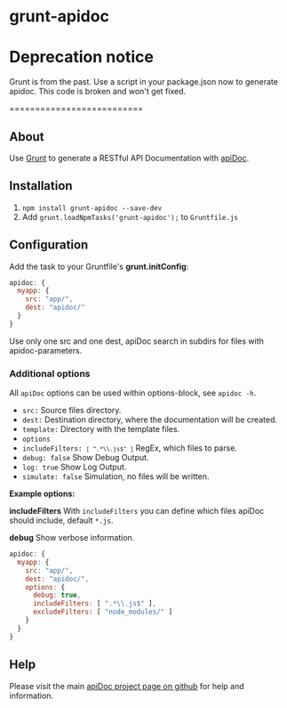 # grunt-apidoc

# Deprecation notice

Grunt is from the past. Use a script in your package.json now to generate apidoc. This code is broken and won't get fixed.


==========================

## About

Use [Grunt](https://gruntjs.com/) to generate a RESTful API Documentation with [apiDoc](http://apidocjs.com).

## Installation

1. `npm install grunt-apidoc --save-dev`
2. Add `grunt.loadNpmTasks('grunt-apidoc');` to `Gruntfile.js`

## Configuration

Add the task to your Gruntfile's **grunt.initConfig**:

```javascript
apidoc: {
  myapp: {
    src: "app/",
    dest: "apidoc/"
  }
}
```

Use only one src and one dest, apiDoc search in subdirs for files with apidoc-parameters.


### Additional options

All `apiDoc` options can be used within options-block, see `apidoc -h`.

* <code>src:</code> Source files directory.
* <code>dest:</code> Destination directory, where the documentation will be created.
* <code>template:</code> Directory with the template files.
* <code>options</code>
* <code>includeFilters: `[ ".*\\.js$" ]`</code> RegEx, which files to parse.
* <code>debug: false</code> Show Debug Output.
* <code>log: true</code> Show Log Output.
* <code>simulate: false</code> Simulation, no files will be written.

**Example options:**

**includeFilters**
With `includeFilters` you can define which files apiDoc should include, default `*.js`.

**debug**
Show verbose information.

```javascript
apidoc: {
  myapp: {
    src: "app/",
    dest: "apidoc/",
    options: {
      debug: true,
      includeFilters: [ ".*\\.js$" ],
      excludeFilters: [ "node_modules/" ]
    }
  }
}
```



## Help

Please visit the main [apiDoc project page on github](https://github.com/apidoc/apidoc) for help and information.
